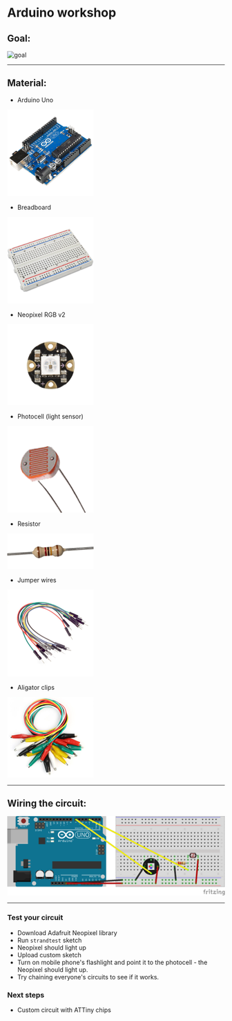 # Arduino workshop

## Goal:

![goal](https://s-media-cache-ak0.pinimg.com/originals/65/5b/40/655b402f7ff54d14a4ada329d6c994fd.gif)

---

## Material:

* Arduino Uno

<img src="./images/arduino.png" style="width: 200px">

* Breadboard

<img src="./images/breadboard.png" style="width: 200px">

* Neopixel RGB v2

<img src="./images/flora.jpg" style="width: 200px">

* Photocell (light sensor)

<img src="./images/photocell.png" style="width: 200px">

* Resistor

<img src="./images/resistor.png" style="width: 200px">

* Jumper wires

<img src="./images/jumper-wires.png" style="width: 200px">

* Aligator clips

<img src="./images/clips.png" style="width: 200px">

---

## Wiring the circuit:

![schematics](workshop_schem.png)

---


### Test your circuit

* Download Adafruit Neopixel library
* Run `strandtest` sketch
* Neopixel should light up
* Upload custom sketch
* Turn on mobile phone's flashlight and point it to the photocell - the Neopixel should light up.
* Try chaining everyone's circuits to see if it works.

### Next steps

* Custom circuit with ATTiny chips


